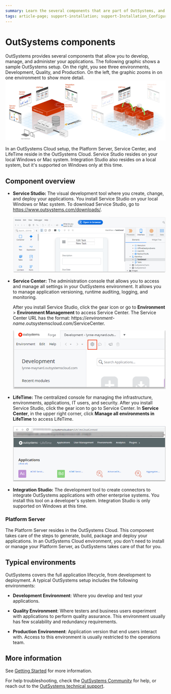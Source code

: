 ```yaml
---
summary: Learn the several components that are part of OutSystems, and how to set up OutSystems on the cloud or on-premises.
tags: article-page; support-installation; support-Installation_Configuration-overview; support-Integrations_Extensions
---
```


# OutSystems components

OutSystems provides several components that allow you to develop, manage, and administer your applications. The following graphic shows a sample OutSystems setup. On the right, you see three environments, Development, Quality, and Production. On the left, the graphic zooms in on one environment to show more detail. 
![](images/intro-1.png)

In an OutSystems Cloud setup, the Platform Server, Service Center, and LifeTime reside in the OutSystems Cloud. Service Studio resides on your local Windows or Mac system. Integration Studio also resides on a local system, but it's supported on Windows only at this time. 

 ## Component overview
 

* **Service Studio:** The visual development tool where you create, change, and deploy your applications. You install Service Studio on your local Windows or Mac system. To download Service Studio, go to https://www.outsystems.com/downloads/. 

    ![](images/SS-general-view.png)

* **Service Center:** The administration console that allows you to access and manage all settings in your OutSystems environment. It allows you to manage application versioning, runtime auditing, logging, and monitoring. 

    After you install Service Studio, click the gear icon or go to **Environment** > **Environment Management** to access Service Center. The Service Center URL has the format: https://*environment-name*.outsystemscloud.com/ServiceCenter.
 
  ![](images/service-center-link.png)


* **LifeTime:** The centralized console for managing the infrastructure, environments, applications, IT users, and security. After you install Service Studio, click the gear icon to go to Service Center. In **Service Center**, in the upper right corner, click **Manage all environments in LifeTime** to access LifeTime.

    ![](images/lifetime-new-free.png)

* **Integration Studio:** The development tool to create connectors to integrate OutSystems applications with other enterprise systems. You install this tool on a developer's system. Integration Studio is only supported on Windows at this time. 

### Platform Server
The Platform Server resides in the OutSystems Cloud. This component takes care of the steps to generate, build, package and deploy your applications. In an OutSystems Cloud environment, you don't need to install or manage your Platform Server, as OutSystems takes care of that for you.

## Typical environments

OutSystems covers the full application lifecycle, from development to deployment. A typical OutSystems setup includes the following environments:

* **Development Environment**: Where you develop and test your applications.

* **Quality Environment**: Where testers and business users experiment with applications to perform quality assurance. This environment usually has few scalability and redundancy requirements.

* **Production Environment**: Application version that end users interact with. Access to this environment is usually restricted to the operations team.

## More information

See [Getting Started](intro.md) for more information.

For help troubleshooting, check the [OutSystems Community](http://www.outsystems.com/forums/) for help, or reach out to the [OutSystems technical support](https://success.outsystems.com/Support/Enterprise_Customers/OutSystems_Support/01_Contact_OutSystems_technical_support).

